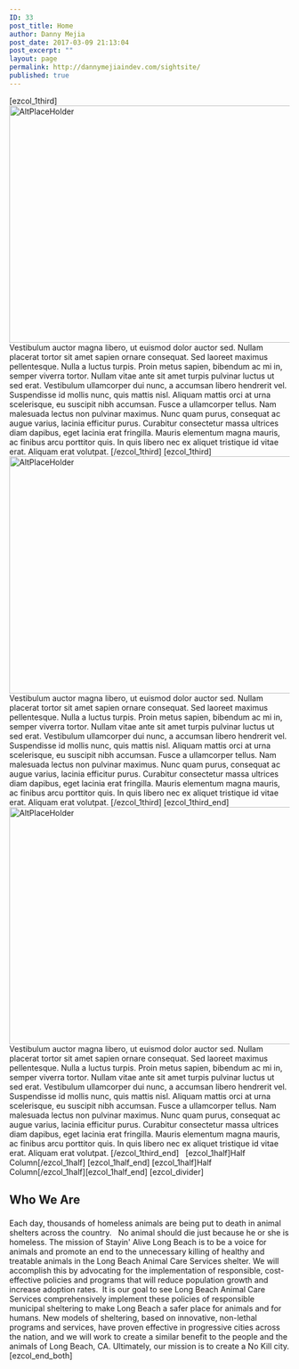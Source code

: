 ```yaml
---
ID: 33
post_title: Home
author: Danny Mejia
post_date: 2017-03-09 21:13:04
post_excerpt: ""
layout: page
permalink: http://dannymejiaindev.com/sightsite/
published: true
---
```

[ezcol_1third] <img id="longdesc-return-50" class="aligncenter wp-image-50 size-full" src="http://dannymejiaindev.com/sightsite/wp-content/uploads/2017/03/Reverse-Image-Search-Engines-Apps-And-Its-Uses-2016.jpg" alt="AltPlaceHolder" width="640" height="426" longdesc="http://dannymejiaindev.com/sightsite?longdesc=50&referrer=58" /> Vestibulum auctor magna libero, ut euismod dolor auctor sed. Nullam placerat tortor sit amet sapien ornare consequat. Sed laoreet maximus pellentesque. Nulla a luctus turpis. Proin metus sapien, bibendum ac mi in, semper viverra tortor. Nullam vitae ante sit amet turpis pulvinar luctus ut sed erat. Vestibulum ullamcorper dui nunc, a accumsan libero hendrerit vel. Suspendisse id mollis nunc, quis mattis nisl. Aliquam mattis orci at urna scelerisque, eu suscipit nibh accumsan. Fusce a ullamcorper tellus. Nam malesuada lectus non pulvinar maximus. Nunc quam purus, consequat ac augue varius, lacinia efficitur purus. Curabitur consectetur massa ultrices diam dapibus, eget lacinia erat fringilla. Mauris elementum magna mauris, ac finibus arcu porttitor quis. In quis libero nec ex aliquet tristique id vitae erat. Aliquam erat volutpat. [/ezcol_1third] [ezcol_1third] <img id="longdesc-return-50" class="aligncenter wp-image-50 size-full" src="http://dannymejiaindev.com/sightsite/wp-content/uploads/2017/03/Reverse-Image-Search-Engines-Apps-And-Its-Uses-2016.jpg" alt="AltPlaceHolder" width="640" height="426" longdesc="http://dannymejiaindev.com/sightsite?longdesc=50&referrer=58" /> Vestibulum auctor magna libero, ut euismod dolor auctor sed. Nullam placerat tortor sit amet sapien ornare consequat. Sed laoreet maximus pellentesque. Nulla a luctus turpis. Proin metus sapien, bibendum ac mi in, semper viverra tortor. Nullam vitae ante sit amet turpis pulvinar luctus ut sed erat. Vestibulum ullamcorper dui nunc, a accumsan libero hendrerit vel. Suspendisse id mollis nunc, quis mattis nisl. Aliquam mattis orci at urna scelerisque, eu suscipit nibh accumsan. Fusce a ullamcorper tellus. Nam malesuada lectus non pulvinar maximus. Nunc quam purus, consequat ac augue varius, lacinia efficitur purus. Curabitur consectetur massa ultrices diam dapibus, eget lacinia erat fringilla. Mauris elementum magna mauris, ac finibus arcu porttitor quis. In quis libero nec ex aliquet tristique id vitae erat. Aliquam erat volutpat. [/ezcol_1third] [ezcol_1third_end] <img id="longdesc-return-50" class="aligncenter wp-image-50 size-full" src="http://dannymejiaindev.com/sightsite/wp-content/uploads/2017/03/Reverse-Image-Search-Engines-Apps-And-Its-Uses-2016.jpg" alt="AltPlaceHolder" width="640" height="426" longdesc="http://dannymejiaindev.com/sightsite?longdesc=50&referrer=58" /> Vestibulum auctor magna libero, ut euismod dolor auctor sed. Nullam placerat tortor sit amet sapien ornare consequat. Sed laoreet maximus pellentesque. Nulla a luctus turpis. Proin metus sapien, bibendum ac mi in, semper viverra tortor. Nullam vitae ante sit amet turpis pulvinar luctus ut sed erat. Vestibulum ullamcorper dui nunc, a accumsan libero hendrerit vel. Suspendisse id mollis nunc, quis mattis nisl. Aliquam mattis orci at urna scelerisque, eu suscipit nibh accumsan. Fusce a ullamcorper tellus. Nam malesuada lectus non pulvinar maximus. Nunc quam purus, consequat ac augue varius, lacinia efficitur purus. Curabitur consectetur massa ultrices diam dapibus, eget lacinia erat fringilla. Mauris elementum magna mauris, ac finibus arcu porttitor quis. In quis libero nec ex aliquet tristique id vitae erat. Aliquam erat volutpat. [/ezcol_1third_end]   [ezcol_1half]Half Column[/ezcol_1half] [ezcol_1half_end] [ezcol_1half]Half Column[/ezcol_1half][ezcol_1half_end] [ezcol_divider] <h2 class="wsite-content-title">
  Who We Are
</h2> Each day, thousands of homeless animals are being put to death in animal shelters across the country.   No animal should die just because he or she is homeless. The mission of Stayin' Alive Long Beach is to be a voice for animals and promote an end to the unnecessary killing of healthy and treatable animals in the Long Beach Animal Care Services shelter. We will accomplish this by advocating for the implementation of responsible, cost-effective policies and programs that will reduce population growth and increase adoption rates.  It is our goal to see Long Beach Animal Care Services comprehensively implement these policies of responsible municipal sheltering to make Long Beach a safer place for animals and for humans. New models of sheltering, based on innovative, non-lethal programs and services, have proven effective in progressive cities across the nation, and we will work to create a similar benefit to the people and the animals of Long Beach, CA. Ultimately, our mission is to create a No Kill city. [ezcol_end_both]
